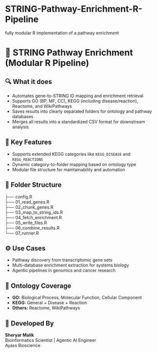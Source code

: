 # STRING-Pathway-Enrichment-R-Pipeline
 fully modular R implementation of a pathway enrichment

<!DOCTYPE html>
<html lang="en">
<head>
  <meta charset="UTF-8">
  <title>STRING Pathway Enrichment - R Modular Pipeline</title>
 
</head>
<body>
  <h1>🧬 STRING Pathway Enrichment (Modular R Pipeline)</h1>

  <h2>🔍 What it does</h2>
  <ul>
    <li>Automates gene-to-STRING ID mapping and enrichment retrieval</li>
    <li>Supports GO (BP, MF, CC), KEGG (including disease/reaction), Reactome, and WikiPathways</li>
    <li>Saves results into clearly separated folders for ontology and pathway databases</li>
    <li>Merges all results into a standardized CSV format for downstream analysis</li>
  </ul>

  <h2>🧠 Key Features</h2>
  <ul>
    <li>Supports extended KEGG categories like <code>KEGG_DISEASE</code> and <code>KEGG_REACTIONS</code></li>
    <li>Dynamic category-to-folder mapping based on ontology type</li>
    <li>Modular file structure for maintainability and automation</li>
  </ul>

  <h2>📁 Folder Structure</h2>
  <div class="folder">
    ├── config.R<br>
    ├── 01_read_genes.R<br>
    ├── 02_chunk_genes.R<br>
    ├── 03_map_to_string_ids.R<br>
    ├── 04_fetch_enrichment.R<br>
    ├── 05_write_files.R<br>
    ├── 06_combine_results.R<br>
    └── 07_runner.R
  </div>

  <h2>⚙️ Use Cases</h2>
  <ul>
    <li>Pathway discovery from transcriptomic gene sets</li>
    <li>Multi-database enrichment extraction for systems biology</li>
    <li>Agentic pipelines in genomics and cancer research</li>
  </ul>

  <h2>🧬 Ontology Coverage</h2>
  <ul>
    <li><strong>GO:</strong> Biological Process, Molecular Function, Cellular Component</li>
    <li><strong>KEGG:</strong> General + Disease + Reaction</li>
    <li><strong>Others:</strong> Reactome, WikiPathways</li>
  </ul>

  <h2>🧠 Developed By</h2>
  <p>
    <strong>Sheryar Malik</strong><br>
    Bioinformatics Scientist | Agentic AI Engineer<br>
    Ayass Bioscience
  </p>
</body>
</html>
